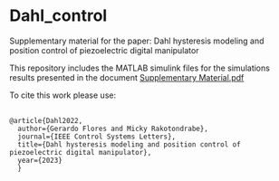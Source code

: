# Dahl_control
Supplementary material for the paper: Dahl hysteresis modeling and position control of piezoelectric digital manipulator

This repository includes the MATLAB simulink files for the simulations results presented in the document
<a href="https://github.com/gfloresc/Dahl_control/blob/main/Supp%20Material.pdf">Supplementary Material.pdf</a>

To cite this work please use:

<pre>
  <code>
@article{Dahl2022,
  author={Gerardo Flores and Micky Rakotondrabe},
  journal={IEEE Control Systems Letters},
  title={Dahl hysteresis modeling and position control of piezoelectric digital manipulator}, 
  year={2023}
  }
  </code>
</pre>
